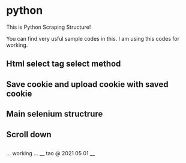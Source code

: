 # python
This is Python Scraping Structure!

You can find very usful sample codes in this.
I am using this codes for working.
## Html select tag select method
## Save cookie and upload cookie with saved cookie
## Main selenium structrure
## Scroll down
## 
... working ...
__ tao @ 2021 05 01 __
